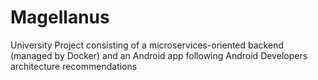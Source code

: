 # Magellanus

University Project consisting of a microservices-oriented backend (managed by Docker) and an Android app following Android Developers architecture recommendations
